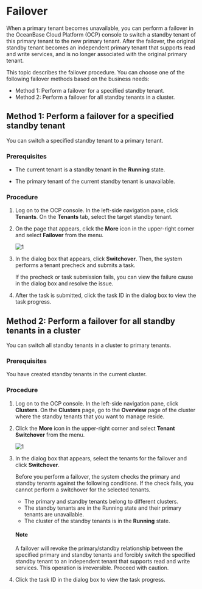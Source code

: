 # Failover

When a primary tenant becomes unavailable, you can perform a failover in the OceanBase Cloud Platform (OCP) console to switch a standby tenant of this primary tenant to the new primary tenant. After the failover, the original standby tenant becomes an independent primary tenant that supports read and write services, and is no longer associated with the original primary tenant.

This topic describes the failover procedure. You can choose one of the following failover methods based on the business needs:

* Method 1: Perform a failover for a specified standby tenant.
* Method 2: Perform a failover for all standby tenants in a cluster.

## Method 1: Perform a failover for a specified standby tenant

You can switch a specified standby tenant to a primary tenant.

### Prerequisites

* The current tenant is a standby tenant in the **Running** state.

* The primary tenant of the current standby tenant is unavailable.

### Procedure

1. Log on to the OCP console. In the left-side navigation pane, click **Tenants**. On the **Tenants** tab, select the target standby tenant.

2. On the page that appears, click the **More** icon in the upper-right corner and select **Failover** from the menu.

   ![1](https://obbusiness-private.oss-cn-shanghai.aliyuncs.com/doc/img/ocp/430/failover.png)

3. In the dialog box that appears, click **Switchover**. Then, the system performs a tenant precheck and submits a task.

   If the precheck or task submission fails, you can view the failure cause in the dialog box and resolve the issue.

4. After the task is submitted, click the task ID in the dialog box to view the task progress.

## Method 2: Perform a failover for all standby tenants in a cluster

You can switch all standby tenants in a cluster to primary tenants.

### Prerequisites

You have created standby tenants in the current cluster.

### Procedure

1. Log on to the OCP console. In the left-side navigation pane, click **Clusters**. On the **Clusters** page, go to the **Overview** page of the cluster where the standby tenants that you want to manage reside.

2. Click the **More** icon in the upper-right corner and select **Tenant Switchover** from the menu.

   ![1](https://obbusiness-private.oss-cn-shanghai.aliyuncs.com/doc/img/ocp/430/tenant-failover.png)

3. In the dialog box that appears, select the tenants for the failover and click **Switchover**.

   Before you perform a failover, the system checks the primary and standby tenants against the following conditions. If the check fails, you cannot perform a switchover for the selected tenants.

   * The primary and standby tenants belong to different clusters.
   * The standby tenants are in the Running state and their primary tenants are unavailable.
   * The cluster of the standby tenants is in the **Running** state.

    <main id="notice" type='explain'>
    <h4>Note</h4>
    <p>A failover will revoke the primary/standby relationship between the specified primary and standby tenants and forcibly switch the specified standby tenant to an independent tenant that supports read and write services. This operation is irreversible. Proceed with caution. </p>
    </main>

4. Click the task ID in the dialog box to view the task progress.
